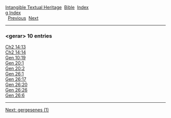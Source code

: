 [Intangible Textual Heritage](../../index)  [Bible](../index) 
[Index](index)   
[g Index](_g_)  
  [Previous](c04704)  [Next](c04706) 

------------------------------------------------------------------------

### &lt;gerar&gt; 10 entries

[Ch2 14:13](../kjv/ch2014.htm#013)  
[Ch2 14:14](../kjv/ch2014.htm#014)  
[Gen 10:19](../kjv/gen010.htm#019)  
[Gen 20:1](../kjv/gen020.htm#001)  
[Gen 20:2](../kjv/gen020.htm#002)  
[Gen 26:1](../kjv/gen026.htm#001)  
[Gen 26:17](../kjv/gen026.htm#017)  
[Gen 26:20](../kjv/gen026.htm#020)  
[Gen 26:26](../kjv/gen026.htm#026)  
[Gen 26:6](../kjv/gen026.htm#006)  

------------------------------------------------------------------------

[Next: gergesenes (1)](c04706)
